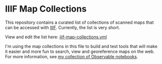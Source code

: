 # IIIF Map Collections

This repository contains a curated list of collections of scanned maps that can be accessed with [IIIF](https://iiif.io/). Currently, the list is very short.

View and edit the list here: [iiif-map-collections.yml](iiif-map-collections.yml)

I'm using the map collections in this file to build and test tools that will make it easier and more fun to search, view and georeference maps on the web. For more information, see [my collection of Observable notebooks](https://observablehq.com/@bertspaan/iiif-and-maps-an-introduction?collection=@bertspaan/iiif-maps).
